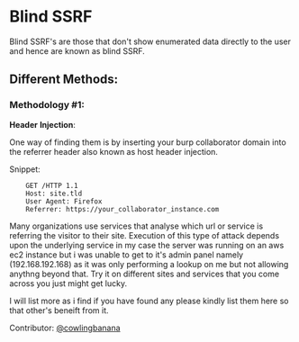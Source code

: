 # Blind SSRF
Blind SSRF's are those that don't show enumerated data directly to the user and hence are known as blind SSRF.

## Different Methods:

### Methodology #1:
**Header** **Injection**:

One way of finding them is by inserting your burp collaborator domain into the referrer header also known as host header injection.

Snippet:
```
    GET /HTTP 1.1
    Host: site.tld
    User Agent: Firefox
    Referrer: https://your_collaborator_instance.com

```


 Many organizations use services that analyse which url or service is referring the visitor to their site. Execution of this type of attack depends upon the underlying service in my case the server was running on an aws ec2 instance but i was unable to get to it's admin panel namely (192.168.192.168) as it was only performing a lookup on me but not allowing anythng beyond that. Try it on different sites and services that you come across you just might get lucky.

I will list more as i find if you have found any please kindly list them here so that other's beneift from it.

Contributor: [@cowlingbanana](https://github.com/cowlingbanana)

